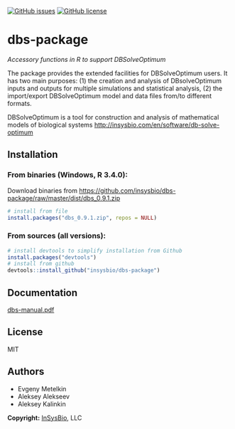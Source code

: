 [![GitHub issues](https://img.shields.io/github/issues/insysbio/dbs-package.svg)](https://GitHub.com/insysbio/dbs-package/issues/)
[![GitHub license](https://img.shields.io/github/license/insysbio/dbs-package.svg)](https://github.com/insysbio/dbs-package/blob/master/LICENSE)

# dbs-package

_Accessory functions in R to support DBSolveOptimum_

The package provides the extended facilities for DBSolveOptimum users. It has two main purposes: (1) the creation and analysis of DBsolveOptimum inputs and outputs for multiple simulations and statistical analysis, (2) the import/export DBSolveOptimum model and data files from/to different formats.

DBSolveOptimum is a tool for construction and analysis of mathematical models of biological systems <http://insysbio.com/en/software/db-solve-optimum>

## Installation

### From binaries (Windows, R 3.4.0):

Download binaries from https://github.com/insysbio/dbs-package/raw/master/dist/dbs_0.9.1.zip
```R
# install from file
install.packages("dbs_0.9.1.zip", repos = NULL)
```

### From sources (all versions):

```R
# install devtools to simplify installation from Github
install.packages("devtools")
# install from github
devtools::install_github("insysbio/dbs-package")
```

## Documentation

[dbs-manual.pdf](https://github.com/insysbio/dbs-package/blob/master/inst/doc/dbs-manual.pdf)

## License

MIT

## Authors

* Evgeny Metelkin
* Aleksey Alekseev
* Aleksey Kalinkin

**Copyright:** [InSysBio](http://insysbio.com), LLC
